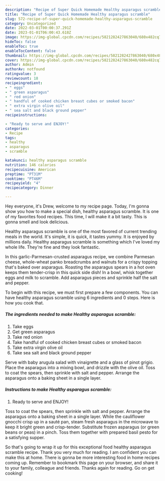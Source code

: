 ```yaml
---
description: "Recipe of Super Quick Homemade Healthy asparagus scramble"
title: "Recipe of Super Quick Homemade Healthy asparagus scramble"
slug: 572-recipe-of-super-quick-homemade-healthy-asparagus-scramble
category: Uncategorized
date: 2022-03-01T00:00:37.291Z
date: 2023-01-01T06:00:43.618Z
image: https://img-global.cpcdn.com/recipes/5821282427863040/680x482cq70/healthy-asparagus-scramble-recipe-main-photo.jpg
hideToc: false
enableToc: true
enableTocContent: false
thumbnail: https://img-global.cpcdn.com/recipes/5821282427863040/680x482cq70/healthy-asparagus-scramble-recipe-main-photo.jpg
cover: https://img-global.cpcdn.com/recipes/5821282427863040/680x482cq70/healthy-asparagus-scramble-recipe-main-photo.jpg
author: Admin
authorAv: notfound
ratingvalue: 3
reviewcount: 18
recipeingredient:
- " eggs"
- " green asparagus"
- " red onion"
- " handful of cooked chicken breast cubes or smoked bacon"
- " extra virgin olive oil"
- " sea salt and black ground pepper"
recipeinstructions:

- "Ready to serve and ENJOY!"
categories:
- Recipe
tags:
- healthy
- asparagus
- scramble

katakunci: healthy asparagus scramble 
nutrition: 146 calories
recipecuisine: American
preptime: "PT31M"
cooktime: "PT46M"
recipeyield: "4"
recipecategory: Dinner

---
```



Hey everyone, it's Drew, welcome to my recipe page. Today, I'm gonna show you how to make a special dish, healthy asparagus scramble. It is one of my favorites food recipes. This time, I will make it a bit tasty. This is gonna smell and look delicious.

Healthy asparagus scramble is one of the most favored of current trending meals in the world. It's simple, it is quick, it tastes yummy. It is enjoyed by millions daily. Healthy asparagus scramble is something which I've loved my whole life. They're fine and they look fantastic.

In this garlic-Parmesan-crusted asparagus recipe, we combine Parmesan cheese, whole-wheat panko breadcrumbs and walnuts for a crispy topping that&#39;s baked over asparagus. Roasting the asparagus spears in a hot oven keeps them tender-crisp in this quick side dish! In a bowl, whisk together eggs and milk to scramble. Add asparagus pieces and sprinkle half the salt and pepper.


To begin with this recipe, we must first prepare a few components. You can have healthy asparagus scramble using 6 ingredients and 0 steps. Here is how you cook that.

<!--inarticleads1-->

##### The ingredients needed to make Healthy asparagus scramble:

1. Take  eggs
1. Get  green asparagus
1. Take  red onion
1. Take  handful of cooked chicken breast cubes or smoked bacon
1. Take  extra virgin olive oil
1. Take  sea salt and black ground pepper


Serve with baby arugula salad with vinaigrette and a glass of pinot grigio. Place the asparagus into a mixing bowl, and drizzle with the olive oil. Toss to coat the spears, then sprinkle with salt and pepper. Arrange the asparagus onto a baking sheet in a single layer. 

<!--inarticleads2-->

##### Instructions to make Healthy asparagus scramble:


1. Ready to serve and ENJOY!

Toss to coat the spears, then sprinkle with salt and pepper. Arrange the asparagus onto a baking sheet in a single layer. While the cauliflower gnocchi crisp up in a sauté pan, steam fresh asparagus in the microwave to keep it bright green and crisp-tender. Substitute frozen asparagus (or green beans or peas) in a pinch. Toss them together with prepared basil pesto for a satisfying supper. 

So that's going to wrap it up for this exceptional food healthy asparagus scramble recipe. Thank you very much for reading. I am confident you can make this at home. There is gonna be more interesting food in home recipes coming up. Remember to bookmark this page on your browser, and share it to your family, colleague and friends. Thanks again for reading. Go on get cooking!
